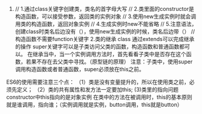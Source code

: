 1.
    // 1.通过class关键字创建类，类名的首字母大写
    // 2.类里面的constructor是构造函数，可以接受参数，返回类的实例对象
    // 3.使用new生成实例时就会调用类的构造函数，返回对象实例
    // 4.生成实例时new不能省略
    // 5.注意语法，创建class时类名后边没有（），使用new生成实例的时候，类名后边带（）
    // 构造函数不需要function关键字
2.类的继承
class 通过extends可以完成继承的操作
super关键字可以是子类访问父类的函数，构造函数和普通函数都可以。
在继承当中，当一个实例调用方法时，首先看看子类中是否存在这个函数，若果不存在去父类中寻找。（原型链的原理）
注意：子类中，使用super调用构造函数或者普通函数，super必须放在this之前。


ES6的使用需要注意三个点：
（1）类是没有变量提升的，所以在使用类之前，必须先定义；
（2）类的共有属性和发方法一定要加this;
(3)类里的指向问题
constructor中this指向的是对象实例
在类中的方法在被调用时，this的基本原则就是谁调用，指向谁；（实例调用就是实例，button调用，this就是button）


